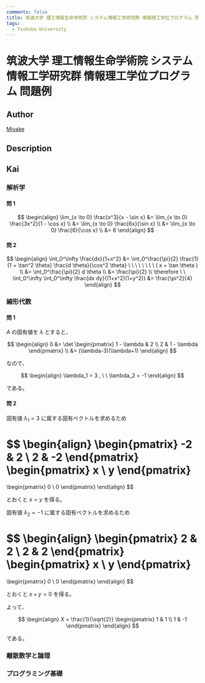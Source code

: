```yaml
---
comments: false
title: 筑波大学 理工情報生命学術院 システム情報工学研究群 情報理工学位プログラム 問題例
tags:
  - Tsukuba-University
---
```

# 筑波大学 理工情報生命学術院 システム情報工学研究群 情報理工学位プログラム 問題例

## **Author**
[Miyake](https://miyake.github.io/exams/index.html)

## **Description**

## **Kai**
### 解析学
#### 問 1

$$
  \begin{align}
  \lim_{x \to 0} \frac{x^3}{x - \sin x}
  &= \lim_{x \to 0} \frac{3x^2}{1 - \cos x}
  \\
  &= \lim_{x \to 0} \frac{6x}{\sin x}
  \\
  &= \lim_{x \to 0} \frac{6}{\cos x}
  \\
  &= 6
  \end{align}
$$

#### 問 2

$$
  \begin{align}
  \int_0^\infty \frac{dx}{1+x^2}
  &= \int_0^\frac{\pi}{2} \frac{1}{1 + \tan^2 \theta}
  \frac{d \theta}{\cos^2 \theta}
  \ \ \ \ \ \ \ \ ( x = \tan \theta )
  \\
  &= \int_0^\frac{\pi}{2} d \theta
  \\
  &= \frac{\pi}{2}
  \\
  \therefore \ \ 
  \int_0^\infty \int_0^\infty \frac{dx dy}{(1+x^2)(1+y^2)}
  &= \frac{\pi^2}{4}
  \end{align}
$$

### 線形代数
#### 問 1
$A$ の固有値を $\lambda$ とすると、

$$
  \begin{align}
  0
  &= \det \begin{pmatrix} 1 - \lambda & 2 \\ 2 & 1 - \lambda \end{pmatrix}
  \\
  &= (\lambda-3)(\lambda+1)
  \end{align}
$$

なので、

$$
  \begin{align}
  \lambda_1 = 3
  , \ \ 
  \lambda_2 = -1
  \end{align}
$$

である。

#### 問 2
固有値 $\lambda_1=3$ に属する固有ベクトルを求めるため

$$
  \begin{align}
  \begin{pmatrix} -2 & 2 \\ 2 & -2 \end{pmatrix}
  \begin{pmatrix} x \\ y \end{pmatrix}
  =
  \begin{pmatrix} 0 \\ 0 \end{pmatrix}
  \end{align}
$$

とおくと $x=y$ を得る。

固有値 $\lambda_2=-1$ に属する固有ベクトルを求めるため

$$
  \begin{align}
  \begin{pmatrix} 2 & 2 \\ 2 & 2 \end{pmatrix}
  \begin{pmatrix} x \\ y \end{pmatrix}
  =
  \begin{pmatrix} 0 \\ 0 \end{pmatrix}
  \end{align}
$$

とおくと $x+y=0$ を得る。

よって、

$$
  \begin{align}
  X = \frac{1}{\sqrt{2}}
  \begin{pmatrix} 1 & 1 \\ 1 & -1 \end{pmatrix}
  \end{align}
$$

である。

### 離散数学と論理

### プログラミング基礎
